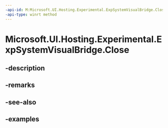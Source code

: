 ```yaml
---
-api-id: M:Microsoft.UI.Hosting.Experimental.ExpSystemVisualBridge.Close
-api-type: winrt method
---
```


# Microsoft.UI.Hosting.Experimental.ExpSystemVisualBridge.Close

<!--
// This member is not implemented in C#
-->


## -description

## -remarks

## -see-also

## -examples


